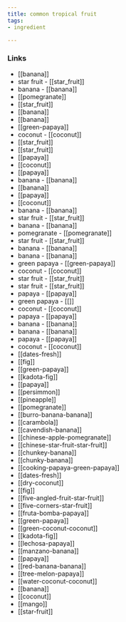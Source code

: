 ```yaml
---
title: common tropical fruit
tags:
- ingredient

---
```



### Links

* [[banana]]
* star fruit - [[star_fruit]]
* banana - [[banana]]
* [[pomegranate]]
* [[star_fruit]]
* [[banana]]
* [[banana]]
* [[green-papaya]]
* coconut - [[coconut]]
* [[star_fruit]]
* [[star_fruit]]
* [[papaya]]
* [[coconut]]
* [[papaya]]
* banana - [[banana]]
* [[banana]]
* [[papaya]]
* [[coconut]]
* banana - [[banana]]
* star fruit - [[star_fruit]]
* banana - [[banana]]
* pomegranate - [[pomegranate]]
* star fruit - [[star_fruit]]
* banana - [[banana]]
* banana - [[banana]]
* green papaya - [[green-papaya]]
* coconut - [[coconut]]
* star fruit - [[star_fruit]]
* star fruit - [[star_fruit]]
* papaya - [[papaya]]
* green papaya - [[]]
* coconut - [[coconut]]
* papaya - [[papaya]]
* banana - [[banana]]
* banana - [[banana]]
* papaya - [[papaya]]
* coconut - [[coconut]]
* [[dates-fresh]]
* [[fig]]
* [[green-papaya]]
* [[kadota-fig]]
* [[papaya]]
* [[persimmon]]
* [[pineapple]]
* [[pomegranate]]
* [[burro-banana-banana]]
* [[carambola]]
* [[cavendish-banana]]
* [[chinese-apple-pomegranate]]
* [[chinese-star-fruit-star-fruit]]
* [[chunkey-banana]]
* [[chunky-banana]]
* [[cooking-papaya-green-papaya]]
* [[dates-fresh]]
* [[dry-coconut]]
* [[fig]]
* [[five-angled-fruit-star-fruit]]
* [[five-corners-star-fruit]]
* [[fruta-bomba-papaya]]
* [[green-papaya]]
* [[green-coconut-coconut]]
* [[kadota-fig]]
* [[lechosa-papaya]]
* [[manzano-banana]]
* [[papaya]]
* [[red-banana-banana]]
* [[tree-melon-papaya]]
* [[water-coconut-coconut]]
* [[banana]]
* [[coconut]]
* [[mango]]
* [[star-fruit]]
